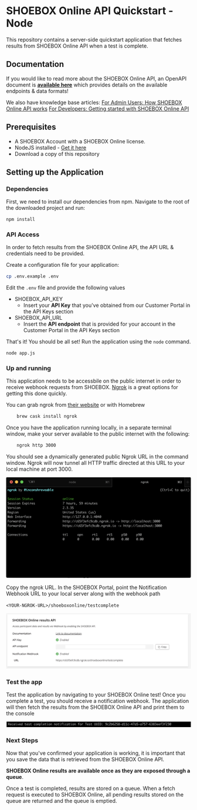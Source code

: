 

SHOEBOX Online API Quickstart - Node
===
This repository contains a server-side quickstart application that fetches results from SHOEBOX Online API when a test is complete. 

## Documentation
If you would like to read more about the SHOEBOX Online API, an OpenAPI document is [**available here**](https://editor.swagger.io/?url=https://shoeboxonline.com/us-east-1/customer_api_v1.yaml) which provides details on the available endpoints & data formats! 

We also have knowledge base articles:
[For Admin Users: How SHOEBOX Online API works](https://help.shoebox.md/Content/SBO/Automated_Data_Transfer__API_Integration_/For_Admin_Users.htm?tocpath=SHOEBOX%C2%AE%20Online%7CAutomated%20Data%20Transfer%20with%20the%20SHOEBOX%20Online%20API%7C_____1)
[For Developers: Getting started with SHOEBOX Online API](https://help.shoebox.md/Content/SBO/Automated_Data_Transfer__API_Integration_/For_Developers.htm?tocpath=SHOEBOX%C2%AE%20Online%7CAutomated%20Data%20Transfer%20with%20the%20SHOEBOX%20Online%20API%7C_____2)

Prerequisites
---

* A SHOEBOX Account with a SHOEBOX Online license. 
* NodeJS installed - [Get it here](https://nodejs.org/en/download/)
* Download a copy of this repository

## Setting up the Application

### Dependencies
First, we need to install our dependencies from npm. Navigate to the root of the downloaded project and run:

```bash
npm install
```
### API Access
In order to fetch results from the SHOEBOX Online API, the API URL & credentials need to be provided.

Create a configuration file for your application:
```bash
cp .env.example .env
```

Edit the `.env` file and provide the following values

* SHOEBOX_API_KEY
	* Insert your **API Key** that you've obtained from our Customer Portal in the API Keys section
* SHOEBOX_API_URL
	* Insert the **API endpoint** that is provided for your account in the Customer Portal in the API Keys section

That's it! You should be all set! Run the application using the `node` command.

```bash
node app.js
```


### Up and running

This application needs to be accessbile on the public internet in order to receive webhook requests from SHOEBOX. [Ngrok](https://ngrok.com/) is a great options for getting this done quickly.

You can grab ngrok from [their website](https://ngrok.com/) or with Homebrew

```bash
	brew cask install ngrok
```

Once you have the application running locally, in a separate terminal window, make your server available to the public internet with the following:

```bash
    ngrok http 3000
```

You should see a dynamically generated public Ngrok URL in the command window. Ngrok will now tunnel all HTTP traffic directed at this URL to your local machine at port 3000.

![ngrok](images/ngrok.png)

Copy the ngrok URL. In the SHOEBOX Portal, point the Notification Webhook URL to your local server along with the webhook path

`<YOUR-NGROK-URL>/shoeboxonline/testcomplete`

![portal configuration](images/sboconfigngrok.png)

### Test the app

Test the application by navigating to your SHOEBOX Online test! Once you complete a test, you should receive a notification webhook. The application will then fetch the results from the SHOEBOX Online API and print them to the console

![notification received](images/notification.png)

### Next Steps
Now that you've confirmed your application is working, it is important that you save the data that is retrieved from the SHOEBOX Online API.

**SHOEBOX Online results are available once as they are exposed through a queue**. 

Once a test is completed, results are stored on a queue. When a fetch request is executed to SHOEBOX Online, all pending results stored on the queue are returned and the queue is emptied.
